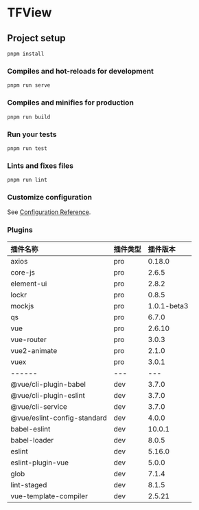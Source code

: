 # TFView

## Project setup
```
pnpm install
```

### Compiles and hot-reloads for development
```
pnpm run serve
```

### Compiles and minifies for production
```
pnpm run build
```

### Run your tests
```
pnpm run test
```

### Lints and fixes files
```
pnpm run lint
```

### Customize configuration
See [Configuration Reference](https://cli.vuejs.org/config/).


### Plugins
| 插件名称                    | 插件类型 | 插件版本    |
| :-------------------------- | :------- | :---------- |
| axios                       | pro      | 0.18.0      |
| core-js                     | pro      | 2.6.5       |
| element-ui                  | pro      | 2.8.2       |
| lockr                       | pro      | 0.8.5       |
| mockjs                      | pro      | 1.0.1-beta3 |
| qs                          | pro      | 6.7.0       |
| vue                         | pro      | 2.6.10      |
| vue-router                  | pro      | 3.0.3       |
| vue2-animate                | pro      | 2.1.0       |
| vuex                        | pro      | 3.0.1       |
| ------                      | ---      | ---         |
| @vue/cli-plugin-babel       | dev      | 3.7.0       |
| @vue/cli-plugin-eslint      | dev      | 3.7.0       |
| @vue/cli-service            | dev      | 3.7.0       |
| @vue/eslint-config-standard | dev      | 4.0.0       |
| babel-eslint                | dev      | 10.0.1      |
| babel-loader                | dev      | 8.0.5       |
| eslint                      | dev      | 5.16.0      |
| eslint-plugin-vue           | dev      | 5.0.0       |
| glob                        | dev      | 7.1.4       |
| lint-staged                 | dev      | 8.1.5       |
| vue-template-compiler       | dev      | 2.5.21      |
